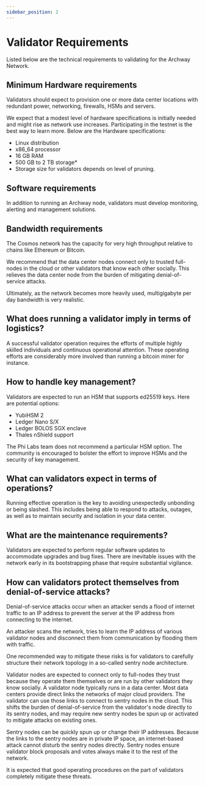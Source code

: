 ```yaml
---
sidebar_position: 2
---
```


# Validator Requirements


Listed below are the technical requirements to validating for the Archway Network. 

## Minimum Hardware requirements

Validators should expect to provision one or more data center locations with redundant power, networking, firewalls, HSMs and servers.

We expect that a modest level of hardware specifications is initially needed and might rise as network use increases. Participating in the testnet is the best way to learn more. Below are the Hardware specifications: 

- Linux distribution
- x86_64 processor
- 16 GB RAM
- 500 GB to 2 TB storage*
- Storage size for validators depends on level of pruning.


## Software requirements

In addition to running an Archway node, validators must develop monitoring, alerting and management solutions.

## Bandwidth requirements

The Cosmos network has the capacity for very high throughput relative to chains like Ethereum or Bitcoin.

We recommend that the data center nodes connect only to trusted full-nodes in the cloud or other validators that know each other socially. This relieves the data center node from the burden of mitigating denial-of-service attacks.

Ultimately, as the network becomes more heavily used, multigigabyte per day bandwidth is very realistic.

## What does running a validator imply in terms of logistics?

A successful validator operation requires the efforts of multiple highly skilled individuals and continuous operational attention. These operating efforts are considerably more involved than running a bitcoin miner for instance.

## How to handle key management?

Validators are expected to run an HSM that supports ed25519 keys. Here are potential options:

- YubiHSM 2
- Ledger Nano S/X
- Ledger BOLOS SGX enclave
- Thales nShield support

The Phi Labs team does not recommend a particular HSM option. The community is encouraged to bolster the effort to improve HSMs and the security of key management.

## What can validators expect in terms of operations?

Running effective operation is the key to avoiding unexpectedly unbonding or being slashed. This includes being able to respond to attacks, outages, as well as to maintain security and isolation in your data center.

## What are the maintenance requirements?

Validators are expected to perform regular software updates to accommodate upgrades and bug fixes. There are inevitable issues with the network early in its bootstrapping phase that require substantial vigilance.

## How can validators protect themselves from denial-of-service attacks?

Denial-of-service attacks occur when an attacker sends a flood of internet traffic to an IP address to prevent the server at the IP address from connecting to the internet.

An attacker scans the network, tries to learn the IP address of various validator nodes and disconnect them from communication by flooding them with traffic.

One recommended way to mitigate these risks is for validators to carefully structure their network topology in a so-called sentry node architecture.

Validator nodes are expected to connect only to full-nodes they trust because they operate them themselves or are run by other validators they know socially. A validator node typically runs in a data center. Most data centers provide direct links the networks of major cloud providers. The validator can use those links to connect to sentry nodes in the cloud. This shifts the burden of denial-of-service from the validator's node directly to its sentry nodes, and may require new sentry nodes be spun up or activated to mitigate attacks on existing ones.

Sentry nodes can be quickly spun up or change their IP addresses. Because the links to the sentry nodes are in private IP space, an internet-based attack cannot disturb the sentry nodes directly. Sentry nodes ensure validator block proposals and votes always make it to the rest of the network.

It is expected that good operating procedures on the part of validators completely mitigate these threats.

<!-- For more on sentry node architecture, see [Some Link]. -->
